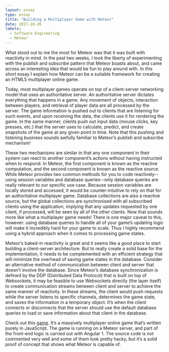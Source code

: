 ```yaml
---
layout: essay
type: essay
title: "Building a Multiplayer Game with Meteor"
date: 2017-10-26
labels:
  - Software Engineering
  - Meteor
---
```


What stood out to me the most for Meteor was that it was built with reactivity in mind. In the past two weeks, I took the liberty of experimenting with the publish and subscribe pattern that Meteor boasts about, and came across an interesting idea that would be fun to play around with. In this short essay I explain how Meteor can be a suitable framework for creating an HTML5 multiplayer online game.

Today, most multiplayer games operate on top of a client-server networking model that uses an authoritative server. An authoritative server dictates everything that happens in a game. Any movement of objects, interaction between players, and retrieval of player data are all processed by the server. The game information is pushed out to clients that are listening for such events, and upon receiving the data, the clients use it for rendering the game. In the same manner, clients push out input data (mouse clicks, key presses, etc.) that the server uses to calculate, predict, and create snapshots of the game at any given point in time. Note that this pushing and listening business sounds awfully familiar to Meteor’s publish and subscribe mechanism!

These two mechanisms are similar in that any one component in their system can react to another component’s actions without having instructed when to respond. In Meteor, the first component is known as the reactive computation, and the second component is known as the reactive source. While Meteor provides two common methods for you to code reactively--using session variables and database queries--only database queries are really relevant to our specific use case. Because session variables are locally stored and accessed, it would be counter-intuitive to rely on that for an authoritative multiplayer game. Database collections are also a reactive source, but the global collections are synchronised with all subscribed clients using the application, implying that any updates requested by one client, if processed, will be seen by all of the other clients. Now that sounds more like what a multiplayer game needs! There is one major caveat to this, however: using database queries to handle all of your game’s updating logic will make it incredibly hard for your game to scale. Thus I highly recommend using a hybrid approach when it comes to processing game states.

Meteor’s baked-in reactivity is great and it seems like a good place to start building a client-server architecture. But to really create a solid base for the implementation, it needs to be complemented with an efficient strategy that will minimize the overhead of saving game states in the database. Consider an alternative method of communication between client and server that doesn’t involve the database. Since Meteor’s database synchronization is defined by the DDP (Distributed Data Protocol) that is built on top of Websockets, it may be feasible to use Websockets directly (the layer itself) to create communication streams between client and server to achieve the same manner of reactivity. In these streams, the client would push requests while the server listens to specific channels, determines the game state, and saves the information in a temporary object. It’s when the client connects or disconnects that the server should use the default database queries to load or save information about that client in the database.

Check out this [game](https://github.com/ironbane/ironbane). It’s a massively multiplayer online game that’s written purely in JavaScript. The game is running on a Meteor server, and part of the front-end logic is carried out with Angular 1. The source code is not commented very well and some of them look pretty hacky, but it’s a solid proof of concept that shows what Meteor is capable of.
